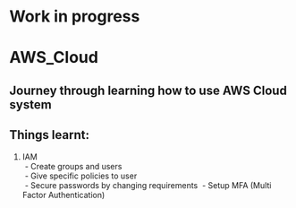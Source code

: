 # Work in progress


# AWS_Cloud
## Journey through learning how to use AWS Cloud system
## Things learnt:
1. IAM <br/>
&nbsp;- Create groups and users <br/>
&nbsp;- Give specific policies to user <br/>
&nbsp;- Secure passwords by changing requirements
&nbsp;- Setup MFA (Multi Factor Authentication)
